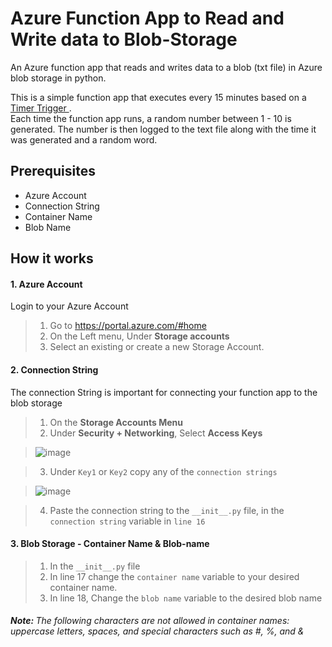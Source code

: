 # Azure Function App to Read and Write data to Blob-Storage

An Azure function app that reads and writes data to a blob (txt file) in Azure blob storage in python.

This is a simple function app that executes every 15 minutes based on a <a href="https://github.com/Ndarugaa/Azure-Function-App-to-Read-and-Write-to-Blob-Storage/tree/main/TimerTrigger1">Timer Trigger </a>. <br>Each time the function app runs, a random number between 1 - 10 is generated. The number is then logged to the text file along with the time it was generated and a random word.

## Prerequisites
<ul>
  <li>Azure Account</li>
  <li>Connection String</li>
  <li>Container Name</li>
  <li>Blob Name</li>
</ul>

## How it works
#### 1. Azure Account
Login to your Azure Account
> 1. Go to https://portal.azure.com/#home
> 2. On the Left menu, Under <strong>Storage accounts</strong>
> 3. Select an existing or create a new Storage Account.

#### 2. Connection String
The connection String is important for connecting your function app to the blob storage
> 1. On the <strong>Storage Accounts Menu</strong>
> 2. Under <strong>Security + Networking</strong>, Select <strong>Access Keys</strong>

> ![image](https://github.com/Ndarugaa/Azure-Function-App-to-Read-and-Write-to-Blob-Storage/assets/68260816/f8c7debc-698a-47c4-9229-7a8cce484596)

> 3.  Under `Key1` or `Key2` copy any of the `connection strings`

>   ![image](https://github.com/Ndarugaa/Azure-Function-App-to-Read-and-Write-to-Blob-Storage/assets/68260816/755cd3b9-ee02-4bde-9495-6c4f50b680b8)

> 4. Paste the connection string to the `__init__.py` file, in the `connection string` variable in `line 16`

#### 3. Blob Storage - Container Name & Blob-name
> 1. In the `__init__.py` file
> 2. In line 17 change the `container name` variable to your desired container name.
> 3. In line 18, Change the `blob name` variable to the desired blob name
<h6><strong>Note: </strong>The following characters are not allowed in container names: uppercase letters, spaces, and special characters such as #, %, and &</h6>
